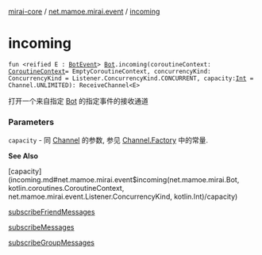 [mirai-core](../index.md) / [net.mamoe.mirai.event](index.md) / [incoming](./incoming.md)

# incoming

`fun <reified E : `[`BotEvent`](../net.mamoe.mirai.event.events/-bot-event/index.md)`> `[`Bot`](../net.mamoe.mirai/-bot/index.md)`.incoming(coroutineContext: `[`CoroutineContext`](https://kotlinlang.org/api/latest/jvm/stdlib/kotlin.coroutines/-coroutine-context/index.html)` = EmptyCoroutineContext, concurrencyKind: ConcurrencyKind = Listener.ConcurrencyKind.CONCURRENT, capacity: `[`Int`](https://kotlinlang.org/api/latest/jvm/stdlib/kotlin/-int/index.html)` = Channel.UNLIMITED): ReceiveChannel<E>`

打开一个来自指定 [Bot](../net.mamoe.mirai/-bot/index.md) 的指定事件的接收通道

### Parameters

`capacity` - 同 [Channel](#) 的参数, 参见 [Channel.Factory](#) 中的常量.

**See Also**

[capacity](incoming.md#net.mamoe.mirai.event$incoming(net.mamoe.mirai.Bot, kotlin.coroutines.CoroutineContext, net.mamoe.mirai.event.Listener.ConcurrencyKind, kotlin.Int)/capacity)

[subscribeFriendMessages](kotlinx.coroutines.-coroutine-scope/subscribe-friend-messages.md)

[subscribeMessages](kotlinx.coroutines.-coroutine-scope/subscribe-messages.md)

[subscribeGroupMessages](kotlinx.coroutines.-coroutine-scope/subscribe-group-messages.md)

